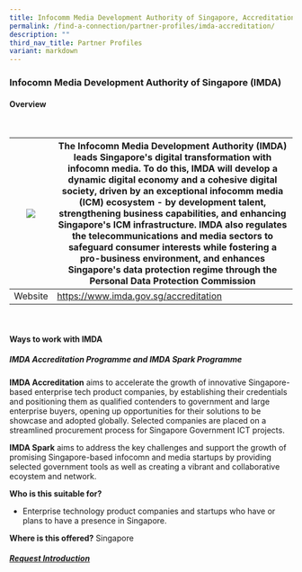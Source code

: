 ```yaml
---
title: Infocomm Media Development Authority of Singapore, Accreditation
permalink: /find-a-connection/partner-profiles/imda-accreditation/
description: ""
third_nav_title: Partner Profiles
variant: markdown
---
```

### Infocomn Media Development Authority of Singapore (IMDA)
#### Overview
<br>

| ![](https://upload.wikimedia.org/wikipedia/en/5/5a/Infocomm_Media_Development_Authority_logo.svg) | The Infocomn Media Development Authority (IMDA) leads Singapore's digital transformation with infocomn media. To do this, IMDA will develop a dynamic digital economy and a cohesive digital society, driven by an exceptional infocomm media (ICM) ecosystem - by development talent, strengthening business capabilities, and enhancing Singapore's ICM infrastructure. IMDA also regulates the telecommunications and media sectors to safeguard consumer interests while fostering a pro-business environment, and enhances Singapore's data protection regime through the Personal Data Protection Commission | 
| -------- | -------- | 
| Website | https://www.imda.gov.sg/accreditation


<br>

#### Ways to work with IMDA
##### IMDA Accreditation Programme and IMDA Spark Programme

**IMDA Accreditation** aims to accelerate the growth of innovative Singapore-based enterprise tech product companies, by establishing their credentials and positioning them as qualified contenders to government and large enterprise buyers, opening up opportunities for their solutions to be showcase and adopted globally. Selected companies are placed on a streamlined procurement process for Singapore Government ICT projects. 

**IMDA Spark** aims to address the key challenges and support the growth of promising Singapore-based infocomn and media startups by providing selected government tools as well as creating a vibrant and collaborative ecoystem and network. 

**Who is this suitable for?** 
* Enterprise technology product companies and startups who have or plans to have a presence in Singapore.

**Where is this offered?** 
Singapore

##### [Request Introduction](https://form.gov.sg/6530993c6043620012ab94c1?6530a25523d653001217d3a6=ASTAR%20Bioprocessing%20Institute)